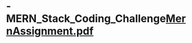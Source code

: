 # -MERN_Stack_Coding_Challenge[MernAssignment.pdf](https://github.com/sanchet22/-MERN_Stack_Coding_Challenge/files/15434232/MernAssignment.pdf)
